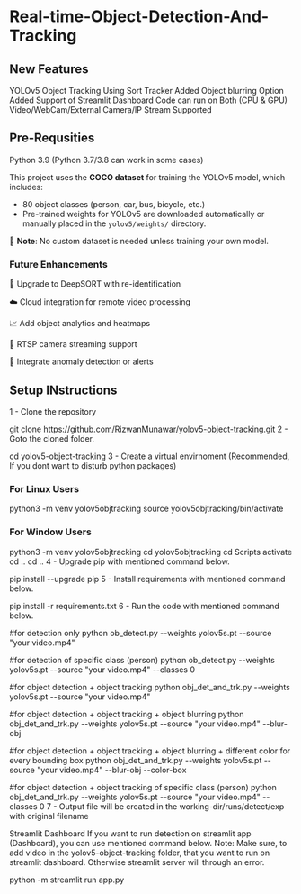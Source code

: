 # Real-time-Object-Detection-And-Tracking
## New Features
YOLOv5 Object Tracking Using Sort Tracker
Added Object blurring Option
Added Support of Streamlit Dashboard
Code can run on Both (CPU & GPU)
Video/WebCam/External Camera/IP Stream Supported

## Pre-Requsities
Python 3.9 (Python 3.7/3.8 can work in some cases)

This project uses the **COCO dataset** for training the YOLOv5 model, which includes:
- 80 object classes (person, car, bus, bicycle, etc.)
- Pre-trained weights for YOLOv5 are downloaded automatically or manually placed in the `yolov5/weights/` directory.

📌 **Note**: No custom dataset is needed unless training your own model.

### Future Enhancements
🔁 Upgrade to DeepSORT with re-identification

☁️ Cloud integration for remote video processing

📈 Add object analytics and heatmaps

📡 RTSP camera streaming support

🧠 Integrate anomaly detection or alerts

## Setup INstructions
1 - Clone the repository

git clone https://github.com/RizwanMunawar/yolov5-object-tracking.git
2 - Goto the cloned folder.

cd yolov5-object-tracking
3 - Create a virtual envirnoment (Recommended, If you dont want to disturb python packages)

### For Linux Users
python3 -m venv yolov5objtracking
source yolov5objtracking/bin/activate

### For Window Users
python3 -m venv yolov5objtracking
cd yolov5objtracking
cd Scripts
activate
cd ..
cd ..
4 - Upgrade pip with mentioned command below.

pip install --upgrade pip
5 - Install requirements with mentioned command below.

pip install -r requirements.txt
6 - Run the code with mentioned command below.

#for detection only
python ob_detect.py --weights yolov5s.pt --source "your video.mp4"

#for detection of specific class (person)
python ob_detect.py --weights yolov5s.pt --source "your video.mp4" --classes 0

#for object detection + object tracking
python obj_det_and_trk.py --weights yolov5s.pt --source "your video.mp4"

#for object detection + object tracking + object blurring
python obj_det_and_trk.py --weights yolov5s.pt --source "your video.mp4" --blur-obj

#for object detection + object tracking + object blurring + different color for every bounding box
python obj_det_and_trk.py --weights yolov5s.pt --source "your video.mp4" --blur-obj --color-box

#for object detection + object tracking of specific class (person)
python obj_det_and_trk.py --weights yolov5s.pt --source "your video.mp4" --classes 0
7 - Output file will be created in the working-dir/runs/detect/exp with original filename

Streamlit Dashboard
If you want to run detection on streamlit app (Dashboard), you can use mentioned command below.
Note: Make sure, to add video in the yolov5-object-tracking folder, that you want to run on streamlit dashboard. Otherwise streamlit server will through an error.

python -m streamlit run app.py
